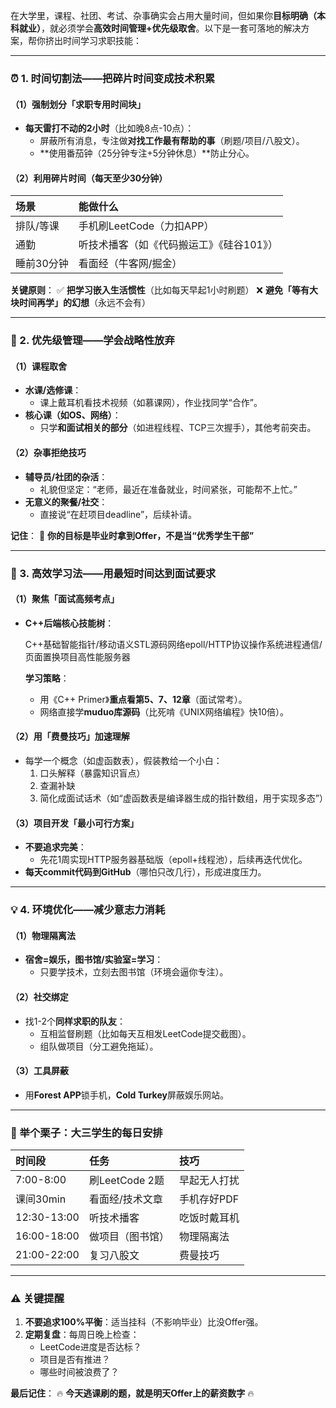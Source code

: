 在大学里，课程、社团、考试、杂事确实会占用大量时间，但如果你**目标明确（本科就业）**，就必须学会**高效时间管理+优先级取舍**。以下是一套可落地的解决方案，帮你挤出时间学习求职技能：

------

### **⏰ 1. 时间切割法——把碎片时间变成技术积累**

#### **（1）强制划分「求职专用时间块」**

- **每天雷打不动的2小时**（比如晚8点-10点）：
  - 屏蔽所有消息，专注做**对找工作最有帮助的事**（刷题/项目/八股文）。
  - **使用番茄钟（25分钟专注+5分钟休息）**防止分心。

#### **（2）利用碎片时间（每天至少30分钟）**

| 场景       | 能做什么                                  |
| :--------- | :---------------------------------------- |
| 排队/等课  | 手机刷LeetCode（力扣APP）                 |
| 通勤       | 听技术播客（如《代码搬运工》《硅谷101》） |
| 睡前30分钟 | 看面经（牛客网/掘金）                     |

**关键原则**：
✅ **把学习嵌入生活惯性**（比如每天早起1小时刷题）
❌ **避免「等有大块时间再学」的幻想**（永远不会有）

------

### **📅 2. 优先级管理——学会战略性放弃**

#### **（1）课程取舍**

- **水课/选修课**：
  - 课上戴耳机看技术视频（如慕课网），作业找同学“合作”。
- **核心课（如OS、网络）**：
  - 只学**和面试相关的部分**（如进程线程、TCP三次握手），其他考前突击。

#### **（2）杂事拒绝技巧**

- **辅导员/社团的杂活**：
  - 礼貌但坚定：“老师，最近在准备就业，时间紧张，可能帮不上忙。”
- **无意义的聚餐/社交**：
  - 直接说“在赶项目deadline”，后续补请。

**记住**：
🔺 **你的目标是毕业时拿到Offer，不是当“优秀学生干部”**

------

### **🚀 3. 高效学习法——用最短时间达到面试要求**

#### **（1）聚焦「面试高频考点」**

- **C++后端核心技能树**：

  C++基础智能指针/移动语义STL源码网络epoll/HTTP协议操作系统进程通信/页面置换项目高性能服务器

  **学习策略**：

  - 用《C++ Primer》**重点看第5、7、12章**（面试常考）。
  - 网络直接学**muduo库源码**（比死啃《UNIX网络编程》快10倍）。

#### **（2）用「费曼技巧」加速理解**

- 每学一个概念（如虚函数表），假装教给一个小白：
  1. 口头解释（暴露知识盲点）
  2. 查漏补缺
  3. 简化成面试话术（如“虚函数表是编译器生成的指针数组，用于实现多态”）

#### **（3）项目开发「最小可行方案」**

- **不要追求完美**：
  - 先花1周实现HTTP服务器基础版（epoll+线程池），后续再迭代优化。
- **每天commit代码到GitHub**（哪怕只改几行），形成进度压力。

------

### **💡 4. 环境优化——减少意志力消耗**

#### **（1）物理隔离法**

- **宿舍=娱乐，图书馆/实验室=学习**：
  - 只要学技术，立刻去图书馆（环境会逼你专注）。

#### **（2）社交绑定**

- 找1-2个**同样求职的队友**：
  - 互相监督刷题（比如每天互相发LeetCode提交截图）。
  - 组队做项目（分工避免拖延）。

#### **（3）工具屏蔽**

- 用**Forest APP**锁手机，**Cold Turkey**屏蔽娱乐网站。

------

### **🌰 举个栗子：大三学生的每日安排**

| 时间段      | 任务             | 技巧         |
| :---------- | :--------------- | :----------- |
| 7:00-8:00   | 刷LeetCode 2题   | 早起无人打扰 |
| 课间30min   | 看面经/技术文章  | 手机存好PDF  |
| 12:30-13:00 | 听技术播客       | 吃饭时戴耳机 |
| 16:00-18:00 | 做项目（图书馆） | 物理隔离法   |
| 21:00-22:00 | 复习八股文       | 费曼技巧     |

------

### **⚠️ 关键提醒**

1. **不要追求100%平衡**：适当挂科（不影响毕业）比没Offer强。
2. **定期复盘**：每周日晚上检查：
   - LeetCode进度是否达标？
   - 项目是否有推进？
   - 哪些时间被浪费了？

**最后记住**：
🔥 **今天逃课刷的题，就是明天Offer上的薪资数字** 🔥